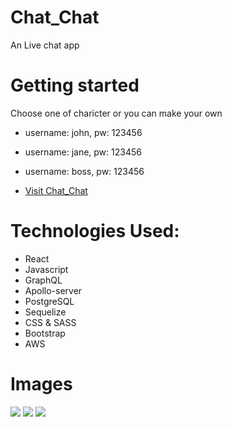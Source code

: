 # Chat_Chat

An Live chat app

# Getting started
Choose one of charicter or you can make your own
- username: john, pw: 123456
- username: jane, pw: 123456
- username: boss, pw: 123456

- [Visit Chat_Chat](http://nathan-react-chat.com/)

# Technologies Used:

- React
- Javascript
- GraphQL
- Apollo-server
- PostgreSQL
- Sequelize
- CSS & SASS
- Bootstrap
- AWS

# Images

<img src="https://i.imgur.com/cc50IWN.png">
<img src="https://i.imgur.com/gGgSiMX.png">
<img src="https://i.imgur.com/4RYFoxA.png">


